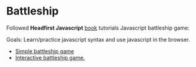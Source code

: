 # Battleship
Followed <b>Headfirst Javascript</b> [book](http://shop.oreilly.com/product/0636920027065.do) tutorials
Javascript battleship game: 

Goals: Learn/practice javascript syntax and use javascript in the browser. 


  * [Simple battleship game](https://github.com/BMariscal/battleship/tree/master/basic_battleship)
   * [Interactive battleship game.](https://bmariscal.github.io/battleship/)
  
